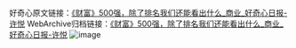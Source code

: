 好奇心原文链接：[《财富》500强，除了排名我们还能看出什么_商业_好奇心日报-许悦](https://www.qdaily.com/articles/1009.html)
WebArchive归档链接：[《财富》500强，除了排名我们还能看出什么_商业_好奇心日报-许悦](http://web.archive.org/web/20190623145501/https://www.qdaily.com/articles/1009.html)
![image](http://ww3.sinaimg.cn/large/007d5XDply1g3v48z4hx4j30u02j6b29)